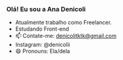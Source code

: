 ### Olá! Eu sou a Ana Denicoli

- Atualmente trabalho como Freelancer.
- Estudando Front-end
- 📫 Contate-me: denicolitktk@gmail.com
- Instagram: @denicolii
- 😄 Pronouns: Ela/dela
